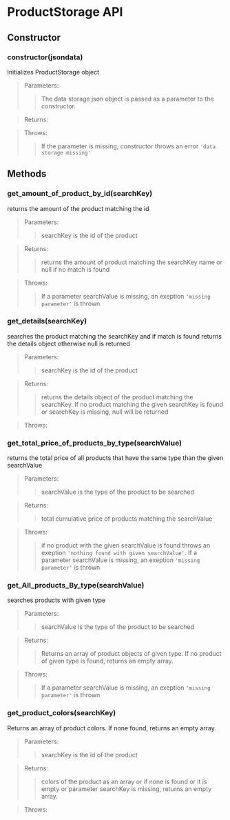 # ProductStorage API

## Constructor

### **constructor(jsondata)**

Initializes ProductStorage object

> Parameters:
>
> > The data storage json object is passed as a parameter to the constructor.

> Returns:
>
> >

> Throws:
>
> > If the parameter is missing, constructor throws an error `'data storage missing'`

## Methods

### **get_amount_of_product_by_id(searchKey)**

returns the amount of the product matching the id

> Parameters:
>
> > searchKey is the id of the product

> Returns:
>
> > returns the amount of product matching the searchKey name or null if no match is found

> Throws:
>
> > If a parameter searchValue is missing, an exeption `'missing parameter'` is thrown

### **get_details(searchKey)**

searches the product matching the searchKey and if match is found returns the details object otherwise null is returned

> Parameters:
>
> > searchKey is the id of the product

> Returns:
>
> > returns the details object of the product matching the searchKey. If no product matching the given searchKey is found or searchKey is missing, null will be returned

> Throws:
>
> >

### **get_total_price_of_products_by_type(searchValue)**

returns the total price of all products that have the same type than the given searchValue

> Parameters:
>
> > searchValue is the type of the product to be searched

> Returns:
>
> > total cumulative price of products matching the searchValue

> Throws:
>
> > if no product with the given searchValue is found throws an exeption `'nothing found with given searchValue'`. If a parameter searchValue is missing, an exeption `'missing parameter'` is thrown

### **get_All_products_By_type(searchValue)**

searches products with given type

> Parameters:
>
> > searchValue is the type of the product to be searched

> Returns:
>
> > Returns an array of product objects of given type. If no product of given type is found, returns an empty array.

> Throws:
>
> > If a parameter searchValue is missing, an exeption `'missing parameter'` is thrown

### **get_product_colors(searchKey)**

Returns an array of product colors. If none found, returns an empty array.

> Parameters:
>
> > searchKey is the id of the product

> Returns:
>
> > colors of the product as an array or if none is found or it is empty or parameter searchKey is missing, returns an empty array.

> Throws:
>
> >
